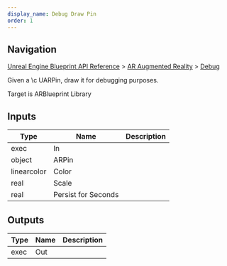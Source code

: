 ```yaml
---
display_name: Debug Draw Pin
order: 1
---
```

## Navigation

[Unreal Engine Blueprint API Reference](https://dev.epicgames.com/documentation/en-us/unreal-engine/BlueprintAPI) > [AR Augmented Reality](https://dev.epicgames.com/documentation/en-us/unreal-engine/BlueprintAPI/ARAugmentedReality) > [Debug](https://dev.epicgames.com/documentation/en-us/unreal-engine/BlueprintAPI/ARAugmentedReality/Debug)

Given a \\c UARPin, draw it for debugging purposes.

Target is ARBlueprint Library

## Inputs

| Type | Name | Description |
| --- | --- | --- |
| exec | In |  |
| object | ARPin |  |
| linearcolor | Color |  |
| real | Scale |  |
| real | Persist for Seconds |  |

## Outputs

| Type | Name | Description |
| --- | --- | --- |
| exec | Out |  |
